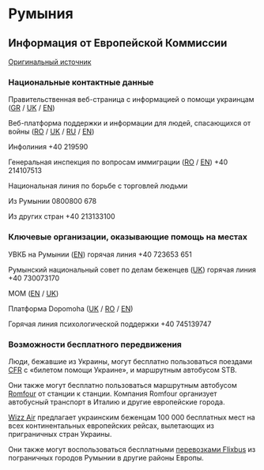 # Румыния

## Информация от Европейской Коммиссии

[Оригинальный источник](https://ec.europa.eu/info/strategy/priorities-2019-2024/stronger-europe-world/eu-solidarity-ukraine/eu-assistance-ukraine/information-people-fleeing-war-ukraine_ru)

### Национальные контактные данные

Правительственная веб-страница с информацией о помощи украинцам ([GR](https://www.gov.ro/ro/ucraina-impreuna-ajutam-mai-mult) / [UK](https://www.gov.ro/ro/pagina/ykpa-ha-pa3om-ao-omora-mo-b-nbwe) / [EN](https://www.gov.ro/ro/pagina/ukraine-together-we-help-more))

Веб-платформа поддержки и информации для людей, спасающихся от войны ([RO](https://dopomoha.ro/en/about) / [UK](https://dopomoha.ro/uk/pro-nas) / [RU](https://dopomoha.ro/ru/pro-nas) / [EN](https://dopomoha.ro/en/about))

Инфолиния +40 219590

Генеральная инспекция по вопросам иммиграции ([RO](https://igi.mai.gov.ro/) / [EN](https://igi.mai.gov.ro/en/ukraine/)) +40 214107513

Национальная линия по борьбе с торговлей людьми

Из Румынии 0800800 678

Из других стран +40 213133100

### Ключевые организации, оказывающие помощь на местах

УВКБ на Румынии ([EN](https://help.unhcr.org/romania/))  горячая линия +40 723653 651

Румынский национальный совет по делам беженцев ([UK](https://cnrr.ro/index.php/ro/41-recent-news/489-cnrr))  горячая линия +40 730073170

МОМ ([EN](https://romania.iom.int/sites/g/files/tmzbdl1556/files/Entering%20Romania%20from%20Ukraine.pdf) / [UK](https://romania.iom.int/sites/g/files/tmzbdl1556/files/inline-files/%D0%92%E2%80%99%D1%97%D0%B7%D0%B4%20%D0%B4%D0%BE%20%D0%A0%D1%83%D0%BC%D1%83%D0%BD%D1%96%D1%97%20%D0%B7%20%D0%A3%D0%BA%D1%80%D0%B0%D1%97%D0%BD%D0%B8%20V1.2.2%20%281%29.pdf))

Платформа Dopomoha ([UK](https://dopomoha.ro/uk) / [RO](https://dopomoha.ro/ro) / [EN](https://dopomoha.ro/en))

Горячая линия психологической поддержки +40 745139747

### Возможности бесплатного передвижения

Люди, бежавшие из Украины, могут бесплатно пользоваться поездами [CFR](https://www.cfrcalatori.ro/en/information-for-refugees-from-ukraine-about-free-travel-by-train-on-the-romanias-territory/) c «билетом помощи Украине», и маршрутным автобусом STB.

Они также могут бесплатно пользоваться маршрутным автобусом [Romfour](https://romfour.com/) от станции к станции. Компания Romfour организует автобусный транспорт в Италию и другие европейские города.

[Wizz Air](https://wizzair.com/#/rescue) предлагает украинским беженцам 100 000 бесплатных мест на всех континентальных европейских рейсах, вылетающих из приграничных стран Украины.

Они также могут воспользоваться бесплатными [перевозками Flixbus](https://corporate.flixbus.com/flixbus-supports-ukraine/) из пограничных городов Румынии в другие районы Европы.